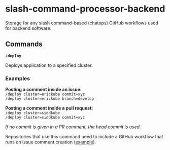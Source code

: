 # slash-command-processor-backend

Storage for any slash command-based (chatops) GitHub workflows used for backend software.

## Commands

**`/deploy`**

Deploys application to a specified cluster.

### Examples

**Posting a comment inside an issue:**  
`/deploy cluster=erickube commit=xyz`  
`/deploy cluster=erickube branch=develop`

**Posting a comment inside a pull request:**  
`/deploy cluster=siddkube`  
`/deploy cluster=siddkube commit=xyz`

_If no commit is given in a PR comment, the head commit is used._

Repositories that use this command need to include a GitHub workflow that runs on issue comment
creation ([example](https://github.com/dictyBase/publication/blob/develop/.github/workflows/chatops.yml)).
